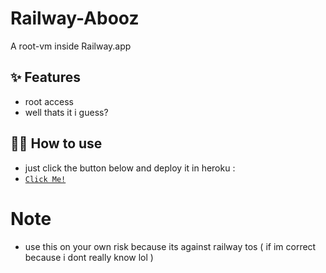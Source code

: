 # Railway-Abooz

A root-vm inside Railway.app
## ✨ Features

- root access
- well thats it i guess?

## 💁‍♀️ How to use

- just click the button below and deploy it in heroku : 
- [`Click Me!`](https://railway.app/new/template?template=https://github.com/afnan007a/Railway-Abooz)

# Note

- use this on your own risk because its against railway tos ( if im correct because i dont really know lol )

